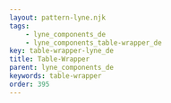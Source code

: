 ```yaml
---
layout: pattern-lyne.njk
tags: 
    - lyne_components_de
    - lyne_components_table-wrapper_de
key: table-wrapper-lyne_de
title: Table-Wrapper
parent: lyne_components_de
keywords: table-wrapper
order: 395
---
```

